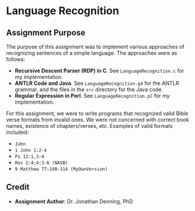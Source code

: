 # Language Recognition

## Assignment Purpose

The purpose of this assignment was to implement various approaches of
recognizing sentences of a simple language. The approaches were as follows:

- **Recursive Descent Parser (RDP) in C**. See `LanguageRecognition.c` for my
  implementation.
- **ANTLR Code and Java**. See `LanguageRecognition.g4` for the ANTLR grammar,
  and the files in the `src` directory for the Java code.
- **Regular Expression in Perl**. See `LanguageRecognition.pl` for my
  implementation.

For this assignment, we were to write programs that recognized valid Bible
verse formats from invalid ones. We were not concerned with correct book names,
existence of chapters/verses, etc. Examples of valid formats included:

- `John`
- `1 John 1:2-4`
- `Ps 12:1,3-4`
- `Rev 2:4;4:3-6 (NASB)`
- `9 Matthew 77:190-314 (MyOwnVersion)`

## Credit

- **Assignment Author**: Dr. Jonathan Denning, PhD